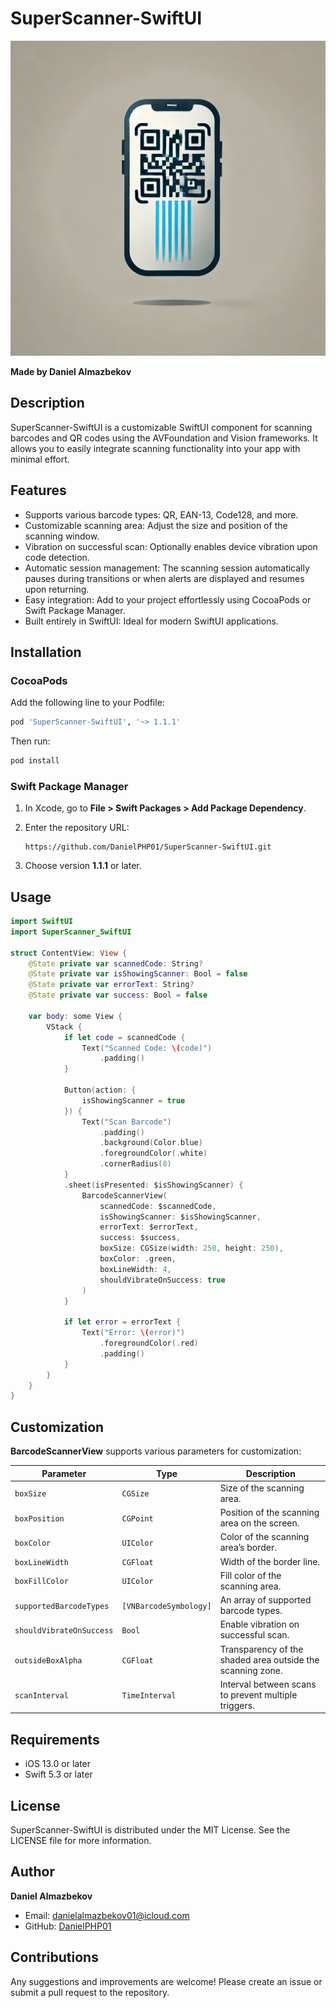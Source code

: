 
# SuperScanner-SwiftUI


[![SuperScanner-SwiftUI Logo](https://raw.githubusercontent.com/DanielPHP01/SuperScanner-SwiftUI/main/image.webp)](https://github.com/DanielPHP01/SuperScanner-SwiftUI)



**Made by Daniel Almazbekov**

## Description

SuperScanner-SwiftUI is a customizable SwiftUI component for scanning barcodes and QR codes using the AVFoundation and Vision frameworks. It allows you to easily integrate scanning functionality into your app with minimal effort.

## Features

- Supports various barcode types: QR, EAN-13, Code128, and more.
- Customizable scanning area: Adjust the size and position of the scanning window.
- Vibration on successful scan: Optionally enables device vibration upon code detection.
- Automatic session management: The scanning session automatically pauses during transitions or when alerts are displayed and resumes upon returning.
- Easy integration: Add to your project effortlessly using CocoaPods or Swift Package Manager.
- Built entirely in SwiftUI: Ideal for modern SwiftUI applications.

## Installation

### CocoaPods

Add the following line to your Podfile:

```ruby
pod 'SuperScanner-SwiftUI', '~> 1.1.1'
```

Then run:

```bash
pod install
```

### Swift Package Manager

1. In Xcode, go to **File > Swift Packages > Add Package Dependency**.
2. Enter the repository URL:

   ```
   https://github.com/DanielPHP01/SuperScanner-SwiftUI.git
   ```

3. Choose version **1.1.1** or later.

## Usage

```swift
import SwiftUI
import SuperScanner_SwiftUI

struct ContentView: View {
    @State private var scannedCode: String?
    @State private var isShowingScanner: Bool = false
    @State private var errorText: String?
    @State private var success: Bool = false

    var body: some View {
        VStack {
            if let code = scannedCode {
                Text("Scanned Code: \(code)")
                    .padding()
            }

            Button(action: {
                isShowingScanner = true
            }) {
                Text("Scan Barcode")
                    .padding()
                    .background(Color.blue)
                    .foregroundColor(.white)
                    .cornerRadius(8)
            }
            .sheet(isPresented: $isShowingScanner) {
                BarcodeScannerView(
                    scannedCode: $scannedCode,
                    isShowingScanner: $isShowingScanner,
                    errorText: $errorText,
                    success: $success,
                    boxSize: CGSize(width: 250, height: 250),
                    boxColor: .green,
                    boxLineWidth: 4,
                    shouldVibrateOnSuccess: true
                )
            }

            if let error = errorText {
                Text("Error: \(error)")
                    .foregroundColor(.red)
                    .padding()
            }
        }
    }
}
```

## Customization

**BarcodeScannerView** supports various parameters for customization:

| Parameter                | Type                   | Description                                                              |
|--------------------------|------------------------|--------------------------------------------------------------------------|
| `boxSize`                | `CGSize`               | Size of the scanning area.                                               |
| `boxPosition`            | `CGPoint`              | Position of the scanning area on the screen.                             |
| `boxColor`               | `UIColor`              | Color of the scanning area’s border.                                     |
| `boxLineWidth`           | `CGFloat`              | Width of the border line.                                                |
| `boxFillColor`           | `UIColor`              | Fill color of the scanning area.                                         |
| `supportedBarcodeTypes`  | `[VNBarcodeSymbology]` | An array of supported barcode types.                                     |
| `shouldVibrateOnSuccess` | `Bool`                 | Enable vibration on successful scan.                                     |
| `outsideBoxAlpha`        | `CGFloat`              | Transparency of the shaded area outside the scanning zone.               |
| `scanInterval`           | `TimeInterval`         | Interval between scans to prevent multiple triggers.                     |

## Requirements

- iOS 13.0 or later
- Swift 5.3 or later

## License

SuperScanner-SwiftUI is distributed under the MIT License. See the LICENSE file for more information.

## Author

**Daniel Almazbekov**

- Email: [danielalmazbekov01@icloud.com](mailto:danielalmazbekov01@icloud.com)
- GitHub: [DanielPHP01](https://github.com/DanielPHP01)

## Contributions

Any suggestions and improvements are welcome! Please create an issue or submit a pull request to the repository.
